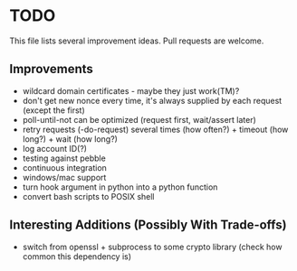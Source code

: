# TODO

This file lists several improvement ideas. Pull requests are welcome.

## Improvements

- wildcard domain certificates - maybe they just work(TM)?
- don't get new nonce every time, it's always supplied by each request (except the first)
- poll-until-not can be optimized (request first, wait/assert later)
- retry requests (-do-request) several times (how often?) + timeout (how long?) + wait (how long?)
- log account ID(?)
- testing against pebble
- continuous integration
- windows/mac support
- turn hook argument in python into a python function
- convert bash scripts to POSIX shell

## Interesting Additions (Possibly With Trade-offs)
- switch from openssl + subprocess to some crypto library (check how common this dependency is)
